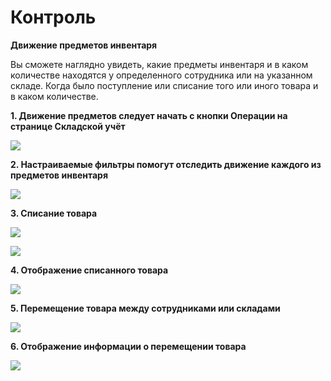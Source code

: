 # Контроль

**Движение предметов инвентаря**&#x20;

Вы сможете наглядно увидеть, какие предметы инвентаря и в каком количестве находятся у определенного сотрудника или на указанном складе. Когда было поступление или списание того или иного товара и в каком количестве.

**1. Движение предметов следует начать с кнопки Операции на странице Складской учёт**

![](../.gitbook/assets/Screenshot\_197.png)

**2. Настраиваемые фильтры помогут отследить движение каждого из предметов инвентаря**

![](../.gitbook/assets/Screenshot\_199.png)

**3. Списание товара**

![](../.gitbook/assets/Screenshot\_200.png)

![](../.gitbook/assets/Screenshot\_202.png)

**4. Отображение списанного товара**

![](../.gitbook/assets/Screenshot\_203.png)

**5. Перемещение товара между сотрудниками или складами**

![](../.gitbook/assets/Screenshot\_204.png)

**6. Отображение информации о перемещении товара**

![](../.gitbook/assets/Screenshot\_206.png)
